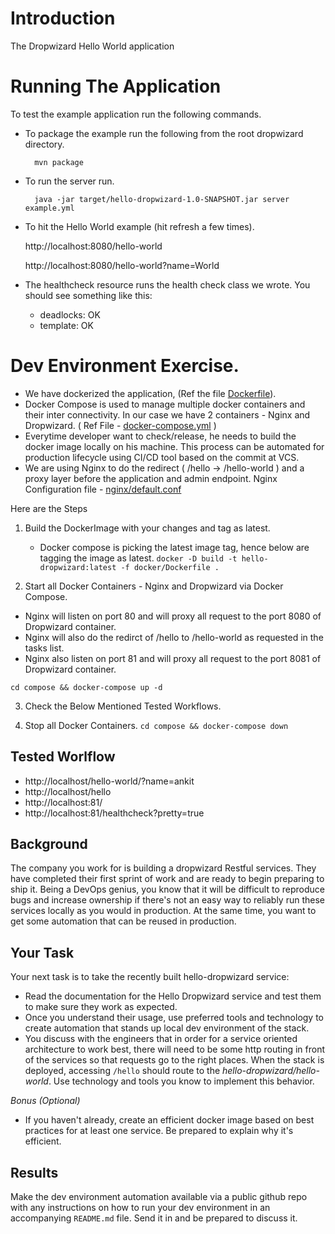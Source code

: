 # Introduction

The Dropwizard Hello World application

# Running The Application

To test the example application run the following commands.

* To package the example run the following from the root dropwizard directory.

        mvn package

* To run the server run.

        java -jar target/hello-dropwizard-1.0-SNAPSHOT.jar server example.yml

* To hit the Hello World example (hit refresh a few times).

	http://localhost:8080/hello-world

	http://localhost:8080/hello-world?name=World

* The healthcheck resource runs the health check class we wrote. You should see something like this:

  * deadlocks: OK
  * template: OK

# Dev Environment Exercise.
* We have dockerized the application,  (Ref the file [Dockerfile](https://github.com/ankitschopra/hello-dropwizard/blob/master/docker/Dockerfile)). 
* Docker Compose is used to manage multiple docker containers and their inter connectivity. In our case we have 2 containers -  Nginx and Dropwizard.  ( Ref File - [docker-compose.yml](https://github.com/ankitschopra/hello-dropwizard/blobblob/master/compose/docker-compose.yml) )
* Everytime developer want to check/release, he needs to build the docker image locally on his machine. This process can be automated for production lifecycle using CI/CD tool based on the commit at VCS. 
* We are using Nginx to do the redirect ( /hello -> /hello-world ) and a proxy layer before the application and admin endpoint. Nginx Configuration file - [nginx/default.conf](https://github.com/ankitschopra/hello-dropwizard/blobblob/master/compose/nginx/default.conf)

Here are the Steps

1. Build the DockerImage with your changes and tag as latest.
   - Docker compose is picking the latest image tag, hence below are tagging the image as latest. 
``` docker -D build -t hello-dropwizard:latest -f docker/Dockerfile . ```

2. Start all Docker Containers  - Nginx and Dropwizard via Docker Compose.
 - Nginx will listen on port 80 and will proxy all request to the port 8080 of Dropwizard container.
 - Nginx will also do the redirct of /hello to /hello-world as requested in the tasks list.
 - Nginx also  listen on port 81 and will proxy all request to the port 8081 of Dropwizard container.

``` cd compose && docker-compose up -d ```

3. Check the Below Mentioned Tested Workflows. 

4. Stop all Docker Containers.
``` cd compose && docker-compose down ```





## Tested Worlflow 
* http://localhost/hello-world/?name=ankit 
* http://localhost/hello
* http://localhost:81/
* http://localhost:81/healthcheck?pretty=true

## Background
The company you work for is building a dropwizard Restful services.
They have completed their first sprint of work and are ready to begin preparing to ship it. Being a DevOps genius, you know that it will be difficult to reproduce bugs and increase  ownership if there's not an easy way to  reliably run these services locally as you would in production. At the same time, you want to get some automation that can be reused in production.

## Your Task
Your next task is to take the recently built hello-dropwizard service:

- Read the documentation for the Hello Dropwizard service and test them to make sure they work as expected.
- Once you understand their usage, use preferred tools and technology to create automation that stands up local dev environment of the stack.
- You discuss with the engineers that in order for a service oriented architecture to work best, there will need to be some http routing in front of the services so that requests go to the right places. When the stack is deployed, accessing `/hello` should route to the *hello-dropwizard/hello-world*. Use technology and tools you know to implement this behavior.

*Bonus (Optional)*
- If you haven't already, create an efficient docker image based on best practices for at least one service. Be prepared to explain why it's efficient.

## Results

Make the dev environment automation available via a public github repo with any instructions on how to run your dev environment in an accompanying `README.md` file. Send it in and be prepared to discuss it.
